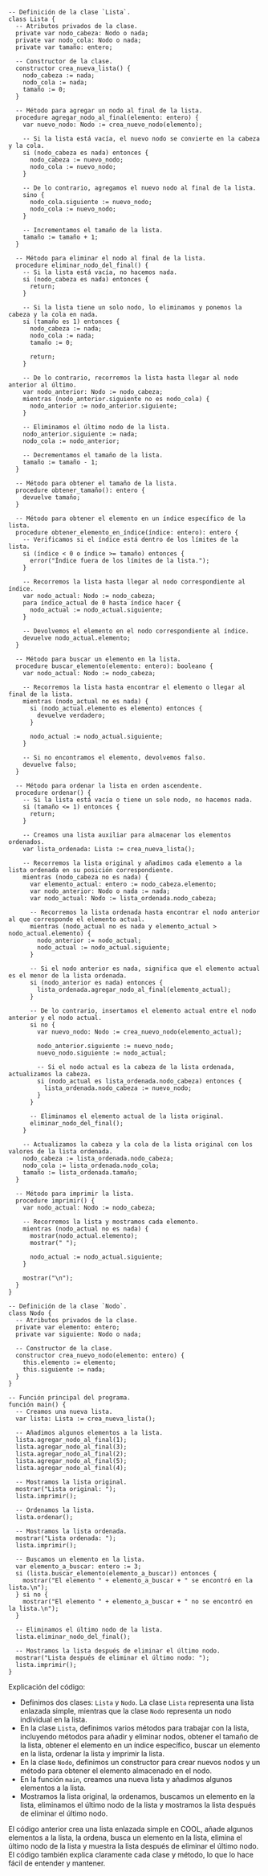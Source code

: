 ```cool

-- Definición de la clase `Lista`.
class Lista {
  -- Atributos privados de la clase.
  private var nodo_cabeza: Nodo o nada;
  private var nodo_cola: Nodo o nada;
  private var tamaño: entero;

  -- Constructor de la clase.
  constructor crea_nueva_lista() {
    nodo_cabeza := nada;
    nodo_cola := nada;
    tamaño := 0;
  }

  -- Método para agregar un nodo al final de la lista.
  procedure agregar_nodo_al_final(elemento: entero) {
    var nuevo_nodo: Nodo := crea_nuevo_nodo(elemento);

    -- Si la lista está vacía, el nuevo nodo se convierte en la cabeza y la cola.
    si (nodo_cabeza es nada) entonces {
      nodo_cabeza := nuevo_nodo;
      nodo_cola := nuevo_nodo;
    }

    -- De lo contrario, agregamos el nuevo nodo al final de la lista.
    sino {
      nodo_cola.siguiente := nuevo_nodo;
      nodo_cola := nuevo_nodo;
    }

    -- Incrementamos el tamaño de la lista.
    tamaño := tamaño + 1;
  }

  -- Método para eliminar el nodo al final de la lista.
  procedure eliminar_nodo_del_final() {
    -- Si la lista está vacía, no hacemos nada.
    si (nodo_cabeza es nada) entonces {
      return;
    }

    -- Si la lista tiene un solo nodo, lo eliminamos y ponemos la cabeza y la cola en nada.
    si (tamaño es 1) entonces {
      nodo_cabeza := nada;
      nodo_cola := nada;
      tamaño := 0;

      return;
    }

    -- De lo contrario, recorremos la lista hasta llegar al nodo anterior al último.
    var nodo_anterior: Nodo := nodo_cabeza;
    mientras (nodo_anterior.siguiente no es nodo_cola) {
      nodo_anterior := nodo_anterior.siguiente;
    }

    -- Eliminamos el último nodo de la lista.
    nodo_anterior.siguiente := nada;
    nodo_cola := nodo_anterior;

    -- Decrementamos el tamaño de la lista.
    tamaño := tamaño - 1;
  }

  -- Método para obtener el tamaño de la lista.
  procedure obtener_tamaño(): entero {
    devuelve tamaño;
  }

  -- Método para obtener el elemento en un índice específico de la lista.
  procedure obtener_elemento_en_índice(índice: entero): entero {
    -- Verificamos si el índice está dentro de los límites de la lista.
    si (índice < 0 o índice >= tamaño) entonces {
      error("Índice fuera de los límites de la lista.");
    }

    -- Recorremos la lista hasta llegar al nodo correspondiente al índice.
    var nodo_actual: Nodo := nodo_cabeza;
    para índice_actual de 0 hasta índice hacer {
      nodo_actual := nodo_actual.siguiente;
    }

    -- Devolvemos el elemento en el nodo correspondiente al índice.
    devuelve nodo_actual.elemento;
  }

  -- Método para buscar un elemento en la lista.
  procedure buscar_elemento(elemento: entero): booleano {
    var nodo_actual: Nodo := nodo_cabeza;

    -- Recorremos la lista hasta encontrar el elemento o llegar al final de la lista.
    mientras (nodo_actual no es nada) {
      si (nodo_actual.elemento es elemento) entonces {
        devuelve verdadero;
      }

      nodo_actual := nodo_actual.siguiente;
    }

    -- Si no encontramos el elemento, devolvemos falso.
    devuelve falso;
  }

  -- Método para ordenar la lista en orden ascendente.
  procedure ordenar() {
    -- Si la lista está vacía o tiene un solo nodo, no hacemos nada.
    si (tamaño <= 1) entonces {
      return;
    }

    -- Creamos una lista auxiliar para almacenar los elementos ordenados.
    var lista_ordenada: Lista := crea_nueva_lista();

    -- Recorremos la lista original y añadimos cada elemento a la lista ordenada en su posición correspondiente.
    mientras (nodo_cabeza no es nada) {
      var elemento_actual: entero := nodo_cabeza.elemento;
      var nodo_anterior: Nodo o nada := nada;
      var nodo_actual: Nodo := lista_ordenada.nodo_cabeza;

      -- Recorremos la lista ordenada hasta encontrar el nodo anterior al que corresponde el elemento actual.
      mientras (nodo_actual no es nada y elemento_actual > nodo_actual.elemento) {
        nodo_anterior := nodo_actual;
        nodo_actual := nodo_actual.siguiente;
      }

      -- Si el nodo anterior es nada, significa que el elemento actual es el menor de la lista ordenada.
      si (nodo_anterior es nada) entonces {
        lista_ordenada.agregar_nodo_al_final(elemento_actual);
      }

      -- De lo contrario, insertamos el elemento actual entre el nodo anterior y el nodo actual.
      si no {
        var nuevo_nodo: Nodo := crea_nuevo_nodo(elemento_actual);

        nodo_anterior.siguiente := nuevo_nodo;
        nuevo_nodo.siguiente := nodo_actual;

        -- Si el nodo actual es la cabeza de la lista ordenada, actualizamos la cabeza.
        si (nodo_actual es lista_ordenada.nodo_cabeza) entonces {
          lista_ordenada.nodo_cabeza := nuevo_nodo;
        }
      }

      -- Eliminamos el elemento actual de la lista original.
      eliminar_nodo_del_final();
    }

    -- Actualizamos la cabeza y la cola de la lista original con los valores de la lista ordenada.
    nodo_cabeza := lista_ordenada.nodo_cabeza;
    nodo_cola := lista_ordenada.nodo_cola;
    tamaño := lista_ordenada.tamaño;
  }

  -- Método para imprimir la lista.
  procedure imprimir() {
    var nodo_actual: Nodo := nodo_cabeza;

    -- Recorremos la lista y mostramos cada elemento.
    mientras (nodo_actual no es nada) {
      mostrar(nodo_actual.elemento);
      mostrar(" ");

      nodo_actual := nodo_actual.siguiente;
    }

    mostrar("\n");
  }
}

-- Definición de la clase `Nodo`.
class Nodo {
  -- Atributos privados de la clase.
  private var elemento: entero;
  private var siguiente: Nodo o nada;

  -- Constructor de la clase.
  constructor crea_nuevo_nodo(elemento: entero) {
    this.elemento := elemento;
    this.siguiente := nada;
  }
}

-- Función principal del programa.
función main() {
  -- Creamos una nueva lista.
  var lista: Lista := crea_nueva_lista();

  -- Añadimos algunos elementos a la lista.
  lista.agregar_nodo_al_final(1);
  lista.agregar_nodo_al_final(3);
  lista.agregar_nodo_al_final(2);
  lista.agregar_nodo_al_final(5);
  lista.agregar_nodo_al_final(4);

  -- Mostramos la lista original.
  mostrar("Lista original: ");
  lista.imprimir();

  -- Ordenamos la lista.
  lista.ordenar();

  -- Mostramos la lista ordenada.
  mostrar("Lista ordenada: ");
  lista.imprimir();

  -- Buscamos un elemento en la lista.
  var elemento_a_buscar: entero := 3;
  si (lista.buscar_elemento(elemento_a_buscar)) entonces {
    mostrar("El elemento " + elemento_a_buscar + " se encontró en la lista.\n");
  } si no {
    mostrar("El elemento " + elemento_a_buscar + " no se encontró en la lista.\n");
  }

  -- Eliminamos el último nodo de la lista.
  lista.eliminar_nodo_del_final();

  -- Mostramos la lista después de eliminar el último nodo.
  mostrar("Lista después de eliminar el último nodo: ");
  lista.imprimir();
}

```

Explicación del código:

* Definimos dos clases: `Lista` y `Nodo`. La clase `Lista` representa una lista enlazada simple, mientras que la clase `Nodo` representa un nodo individual en la lista.
* En la clase `Lista`, definimos varios métodos para trabajar con la lista, incluyendo métodos para añadir y eliminar nodos, obtener el tamaño de la lista, obtener el elemento en un índice específico, buscar un elemento en la lista, ordenar la lista y imprimir la lista.
* En la clase `Nodo`, definimos un constructor para crear nuevos nodos y un método para obtener el elemento almacenado en el nodo.
* En la función `main`, creamos una nueva lista y añadimos algunos elementos a la lista.
* Mostramos la lista original, la ordenamos, buscamos un elemento en la lista, eliminamos el último nodo de la lista y mostramos la lista después de eliminar el último nodo.

El código anterior crea una lista enlazada simple en COOL, añade algunos elementos a la lista, la ordena, busca un elemento en la lista, elimina el último nodo de la lista y muestra la lista después de eliminar el último nodo. El código también explica claramente cada clase y método, lo que lo hace fácil de entender y mantener.